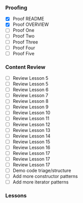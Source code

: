 ### Proofing
- [x] Proof  README 
- [x] Proof OVERVIEW 
- [ ] Proof One 
- [ ] Proof Two 
- [ ] Proof Three
- [ ] Proof Four
- [ ] Proof Five 

### Content Review
- [ ] Review Lesson 5 
- [ ] Review Lesson 5 
- [ ] Review Lesson 6 
- [ ] Review Lesson 7 
- [ ] Review Lesson 8 
- [ ] Review Lesson 9 
- [ ] Review Lesson 10
- [ ] Review Lesson 11 
- [ ] Review Lesson 12 
- [ ] Review Lesson 13 
- [ ] Review Lesson 14 
- [ ] Review Lesson 15 
- [ ] Review Lesson 16 
- [ ] Review Lesson 17 
- [ ] Review Lesson 17 
- [ ] Review Lesson 17 
- [ ] Demo code triage/structure
- [ ] Add more constructor patterns 
- [ ] Add more iterator patterns 

### Lessons


